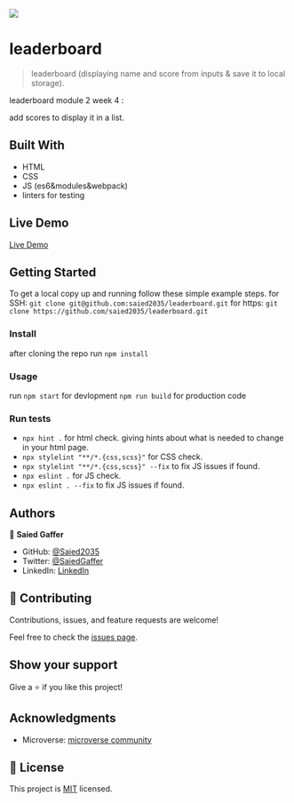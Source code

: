 ![](https://img.shields.io/badge/Microverse-blueviolet)

# leaderboard

> leaderboard (displaying name and score from inputs & save it to local storage).


 leaderboard module 2 week 4 :

add scores to display it in a list.



## Built With

- HTML
- CSS
- JS (es6&modules&webpack)
- linters for testing


## Live Demo
[Live Demo](https://saied2035.github.io/leaderboard/)

## Getting Started


To get a local copy up and running follow these simple example steps.
for SSH:
`git clone git@github.com:saied2035/leaderboard.git`
for https:
`git clone https://github.com/saied2035/leaderboard.git`
### Install
 
 after cloning the repo run 
 `npm install`

### Usage
   run 
 `npm start` for devlopment
 `npm run build` for production code
### Run tests
   - `npx hint .` for html check. giving hints about what is needed to change in your html page.
   - `npx stylelint "**/*.{css,scss}"` for CSS check.
   - `npx stylelint "**/*.{css,scss}" --fix` to fix JS issues if found.
   - `npx eslint .` for JS check.
   - `npx eslint . --fix` to fix JS issues if found.

## Authors

👤 **Saied Gaffer**

- GitHub: [@Saied2035](https://github.com/saied2035)
- Twitter: [@SaiedGaffer](https://twitter.com/SaiedGaffer)
- LinkedIn: [LinkedIn](https://www.linkedin.com/in/saiedgaffer/)

## 🤝 Contributing

Contributions, issues, and feature requests are welcome!

Feel free to check the [issues page](https://github.com/saied2035/leaderboard/issues).

## Show your support

Give a ⭐️ if you like this project!

## Acknowledgments

- Microverse: [microverse community](https://github.com/microverseinc)

## 📝 License

This project is [MIT](./MIT.md) licensed.
